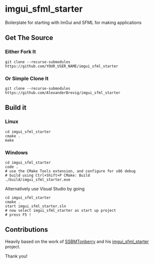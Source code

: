 # imgui_sfml_starter

Boilerplate for starting with ImGui and SFML for making applications

## Get The Source

### Either Fork It
    git clone --recurse-submodules https://github.com/YOUR_USER_NAME/imgui_sfml_starter

### Or Simple Clone It
    git clone --recurse-submodules https://github.com/AlexanderBrevig/imgui_sfml_starter

## Build it
### Linux

    cd imgui_sfml_starter
    cmake .
    make

### Windows

    cd imgui_sfml_starter
    code .
    # use the CMake Tools extension, and configure for x86 debug
    # build using Ctrl+Shift+P CMake: Build
    ./build/imgui_sfml_starter.exe
    
Alternatively use Visual Studio by going

    cd imgui_sfml_starter
    cmake .
    start imgui_sfml_starter.sln
    # now select imgui_sfml_starter as start up project
    # press F5 !    
    

## Contributions
Heavily based on the work of [SSBMTonberry](https://github.com/ssbmtonberry) and his [imgui_sfml_starter](https://github.com/SSBMTonberry/imgui_sfml_starter) project.

Thank you!

